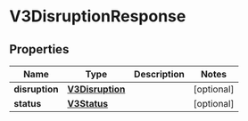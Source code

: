 # V3DisruptionResponse

## Properties
Name | Type | Description | Notes
------------ | ------------- | ------------- | -------------
**disruption** | [**V3Disruption**](V3Disruption.md) |  |  [optional]
**status** | [**V3Status**](V3Status.md) |  |  [optional]
